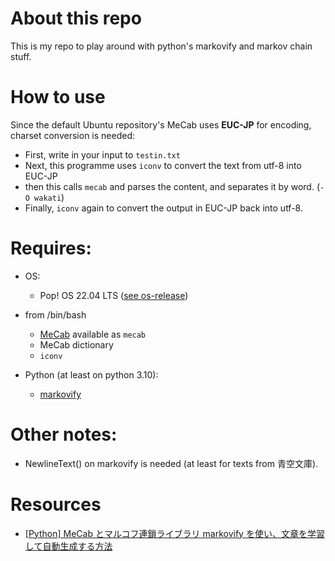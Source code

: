 # About this repo
This is my repo to play around with python's markovify and markov chain stuff.

# How to use
Since the default Ubuntu repository's MeCab uses **EUC-JP** for encoding, charset conversion is needed:
- First, write in your input to `testin.txt`
- Next, this programme uses `iconv` to convert the text from utf-8 into EUC-JP
- then this calls `mecab` and parses the content, and separates it by word. (`-O wakati`)
- Finally, `iconv` again to convert the output in EUC-JP back into utf-8.

# Requires:
- OS:
  - Pop! OS 22.04 LTS ([see os-release](https://github.com/Ryohskay/markov-playground/blob/main/info/os-release))

- from /bin/bash
  - [MeCab](https://taku910.github.io/mecab/) available as `mecab`
  - MeCab dictionary
  - `iconv`
- Python (at least on python 3.10):
  - [markovify](https://github.com/jsvine/markovify)

# Other notes:
- NewlineText() on markovify is needed (at least for texts from 青空文庫).

# Resources
- [[Python] MeCab とマルコフ連鎖ライブラリ markovify を使い、文章を学習して自動生成する方法](https://qiita.com/shge/items/fbfce6b54d2e0cc1b382)
